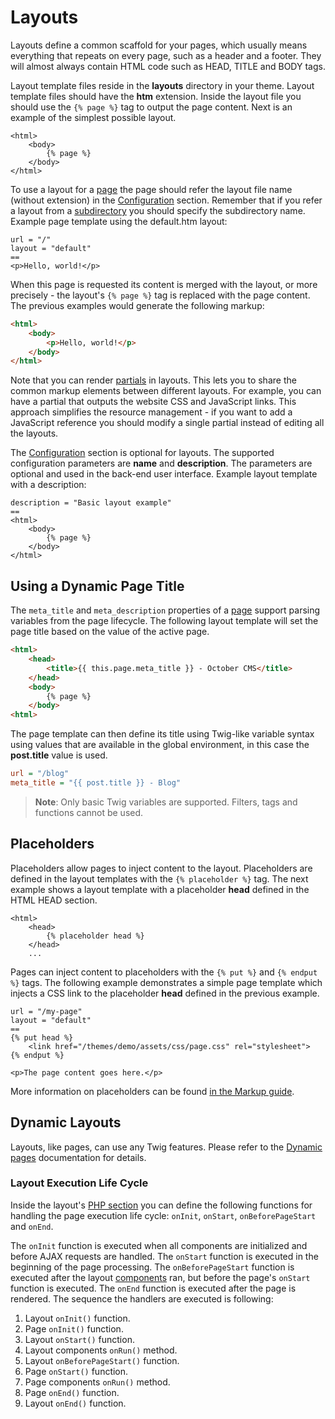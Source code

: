 # Layouts

Layouts define a common scaffold for your pages, which usually means everything that repeats on every page, such as a header and a footer. They will almost always contain HTML code such as HEAD, TITLE and BODY tags.

Layout template files reside in the **layouts** directory in your theme. Layout template files should have the **htm** extension. Inside the layout file you should use the `{% page %}` tag to output the page content. Next is an example of the simplest possible layout.

```twig
<html>
    <body>
        {% page %}
    </body>
</html>
```

To use a layout for a [page](pages.md) the page should refer the layout file name (without extension) in the [Configuration](themes.md#oc-configuration-section) section. Remember that if you refer a layout from a [subdirectory](themes.md#oc-subdirectories) you should specify the subdirectory name. Example page template using the default.htm layout:

```
url = "/"
layout = "default"
==
<p>Hello, world!</p>
```

When this page is requested its content is merged with the layout, or more precisely - the layout's `{% page %}` tag is replaced with the page content. The previous examples would generate the following markup:

```html
<html>
    <body>
        <p>Hello, world!</p>
    </body>
</html>
```

Note that you can render [partials](partials.md) in layouts. This lets you to share the common markup elements between different layouts. For example, you can have a partial that outputs the website CSS and JavaScript links. This approach simplifies the resource management - if you want to add a JavaScript reference you should modify a single partial instead of editing all the layouts.

The [Configuration](themes.md#oc-configuration-section) section is optional for layouts. The supported configuration parameters are **name** and **description**. The parameters are optional and used in the back-end user interface. Example layout template with a description:

```twig
description = "Basic layout example"
==
<html>
    <body>
        {% page %}
    </body>
</html>
```

## Using a Dynamic Page Title

The `meta_title` and `meta_description` properties of a [page](pages.md) support parsing variables from the page lifecycle. The following layout template will set the page title based on the value of the active page.

```html
<html>
    <head>
        <title>{{ this.page.meta_title }} - October CMS</title>
    </head>
    <body>
        {% page %}
    </body>
<html>
```

The page template can then define its title using Twig-like variable syntax using values that are available in the global environment, in this case the **post.title** value is used.

```ini
url = "/blog"
meta_title = "{{ post.title }} - Blog"
```

> **Note**: Only basic Twig variables are supported. Filters, tags and functions cannot be used.

## Placeholders

Placeholders allow pages to inject content to the layout. Placeholders are defined in the layout templates with the `{% placeholder %}` tag. The next example shows a layout template with a placeholder **head** defined in the HTML HEAD section.

```twig
<html>
    <head>
        {% placeholder head %}
    </head>
    ...
```

Pages can inject content to placeholders with the `{% put %}` and `{% endput %}` tags. The following example demonstrates a simple page template which injects a CSS link to the placeholder **head** defined in the previous example.

```
url = "/my-page"
layout = "default"
==
{% put head %}
    <link href="/themes/demo/assets/css/page.css" rel="stylesheet">
{% endput %}

<p>The page content goes here.</p>
```

More information on placeholders can be found [in the Markup guide](../markup/tag-placeholder.md).

## Dynamic Layouts

Layouts, like pages, can use any Twig features. Please refer to the [Dynamic pages](pages.md#oc-dynamic-pages) documentation for details.

### Layout Execution Life Cycle

Inside the layout's [PHP section](themes.md#oc-php-section) you can define the following functions for handling the page execution life cycle: `onInit`, `onStart`, `onBeforePageStart` and `onEnd`.

The `onInit` function is executed when all components are initialized and before AJAX requests are handled. The `onStart` function is executed in the beginning of the page processing. The `onBeforePageStart` function is executed after the layout [components](components.md) ran, but before the page's `onStart` function is executed. The `onEnd` function is executed after the page is rendered. The sequence the handlers are executed is following:

1. Layout `onInit()` function.
1. Page `onInit()` function.
1. Layout `onStart()` function.
1. Layout components `onRun()` method.
1. Layout `onBeforePageStart()` function.
1. Page `onStart()` function.
1. Page components `onRun()` method.
1. Page `onEnd()` function.
1. Layout `onEnd()` function.

